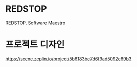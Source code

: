 # REDSTOP

REDSTOP, Software Maestro

# 프로젝트 디자인
https://scene.zeplin.io/project/5b6183bc7d6f9ad5092c69b3
